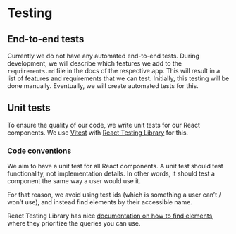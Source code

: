 <!-- @license CC0-1.0 -->

# Testing

## End-to-end tests

Currently we do not have any automated end-to-end tests.
During development, we will describe which features we add to the `requirements.md` file in the docs of the respective app.
This will result in a list of features and requirements that we can test.
Initially, this testing will be done manually. Eventually, we will create automated tests for this.

## Unit tests

To ensure the quality of our code, we write unit tests for our React components.
We use [Vitest](https://vitest.dev/) with [React Testing Library](https://testing-library.com/docs/react-testing-library/intro)
for this.

### Code conventions

We aim to have a unit test for all React components. A unit test should test functionality, not implementation details.
In other words, it should test a component the same way a user would use it.

For that reason, we avoid using test ids (which is something a user can’t / won’t use),
and instead find elements by their accessible name.

React Testing Library has nice [documentation on how to find elements](https://testing-library.com/docs/queries/about/#priority),
where they prioritize the queries you can use.
